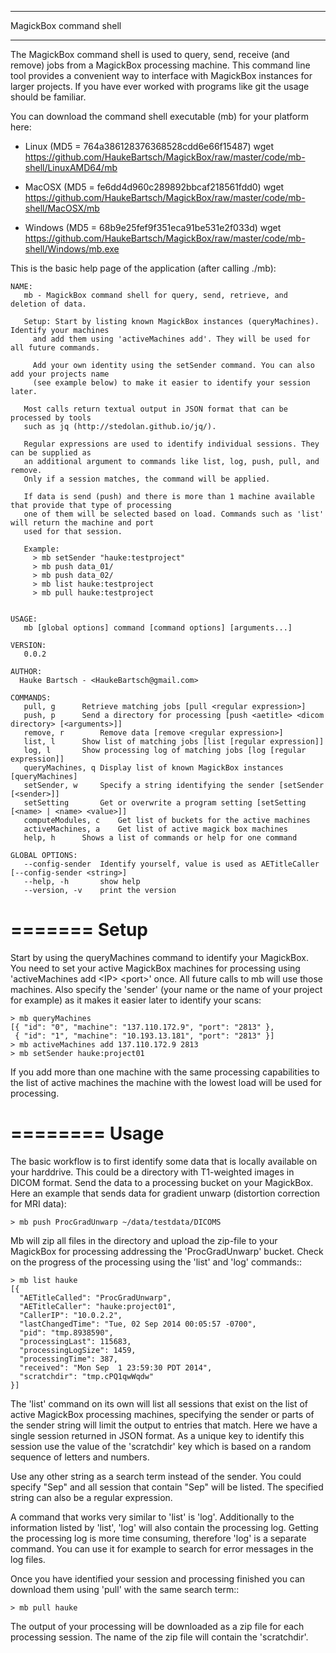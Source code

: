 
************************
MagickBox command shell
************************

The MagickBox command shell is used to query, send, receive (and remove) jobs from a MagickBox processing machine. This command line tool provides a convenient way to interface with MagickBox instances for larger projects. If you have ever worked with programs like git the usage should be familiar. 

You can download the command shell executable (mb) for your platform here:

* Linux (MD5 = 764a386128376368528cdd6e66f15487)
	wget https://github.com/HaukeBartsch/MagickBox/raw/master/code/mb-shell/LinuxAMD64/mb

* MacOSX (MD5 = fe6dd4d960c289892bbcaf218561fdd0)
	wget https://github.com/HaukeBartsch/MagickBox/raw/master/code/mb-shell/MacOSX/mb

* Windows (MD5 = 68b9e25fef9f351eca91be531e2f033d)
	wget https://github.com/HaukeBartsch/MagickBox/raw/master/code/mb-shell/Windows/mb.exe

This is the basic help page of the application (after calling ./mb):

	NAME:
	   mb - MagickBox command shell for query, send, retrieve, and deletion of data.
	
	   Setup: Start by listing known MagickBox instances (queryMachines). Identify your machines
	     and add them using 'activeMachines add'. They will be used for all future commands.
	
	     Add your own identity using the setSender command. You can also add your projects name
	     (see example below) to make it easier to identify your session later.
	
	   Most calls return textual output in JSON format that can be processed by tools
	   such as jq (http://stedolan.github.io/jq/).
	
	   Regular expressions are used to identify individual sessions. They can be supplied as
	   an additional argument to commands like list, log, push, pull, and remove.
	   Only if a session matches, the command will be applied.
	
	   If data is send (push) and there is more than 1 machine available that provide that type of processing
	   one of them will be selected based on load. Commands such as 'list' will return the machine and port
	   used for that session.
	
	   Example:
	     > mb setSender "hauke:testproject"
	     > mb push data_01/
	     > mb push data_02/
	     > mb list hauke:testproject
	     > mb pull hauke:testproject
	
	
	USAGE:
	   mb [global options] command [command options] [arguments...]
	
	VERSION:
	   0.0.2
	
	AUTHOR:
	  Hauke Bartsch - <HaukeBartsch@gmail.com>
	
	COMMANDS:
	   pull, g		Retrieve matching jobs [pull <regular expression>]
	   push, p		Send a directory for processing [push <aetitle> <dicom directory> [<arguments>]]
	   remove, r		Remove data [remove <regular expression>]
	   list, l		Show list of matching jobs [list [regular expression]]
	   log, l		Show processing log of matching jobs [log [regular expression]]
	   queryMachines, q	Display list of known MagickBox instances [queryMachines]
	   setSender, w	  	Specify a string identifying the sender [setSender [<sender>]]
	   setSetting 		Get or overwrite a program setting [setSetting [<name> | <name> <value>]]
	   computeModules, c	Get list of buckets for the active machines
	   activeMachines, a	Get list of active magick box machines
	   help, h	   	Shows a list of commands or help for one command
	   
	GLOBAL OPTIONS:
	   --config-sender	Identify yourself, value is used as AETitleCaller [--config-sender <string>]
	   --help, -h		show help
	   --version, -v	print the version
	
	
=======
Setup
=======

Start by using the queryMachines command to identify your MagickBox. You need to set your active MagickBox machines for processing using 'activeMachines add &lt;IP&gt; &lt;port&gt;' once. All future calls to mb will use those machines. Also specify the 'sender' (your name or the name of your project for example) as it makes it easier later to identify your scans:

	> mb queryMachines
	[{ "id": "0", "machine": "137.110.172.9", "port": "2813" },
	 { "id": "1", "machine": "10.193.13.181", "port": "2813" }]
	> mb activeMachines add 137.110.172.9 2813
	> mb setSender hauke:project01

If you add more than one machine with the same processing capabilities to the list of active machines the machine with the lowest load will be used for processing.

========
Usage
========

The basic workflow is to first identify some data that is locally available on your harddrive. This could be a directory with T1-weighted images in DICOM format. Send the data to a processing bucket on your MagickBox. Here an example that sends data for gradient unwarp (distortion correction for MRI data):

	> mb push ProcGradUnwarp ~/data/testdata/DICOMS

Mb will zip all files in the directory and upload the zip-file to your MagickBox for processing addressing the 'ProcGradUnwarp' bucket. Check on the progress of the processing using the 'list' and 'log' commands::

	> mb list hauke
	[{
	  "AETitleCalled": "ProcGradUnwarp",
	  "AETitleCaller": "hauke:project01",
	  "CallerIP": "10.0.2.2",
	  "lastChangedTime": "Tue, 02 Sep 2014 00:05:57 -0700",
	  "pid": "tmp.8938590",
	  "processingLast": 115683,
	  "processingLogSize": 1459,
	  "processingTime": 387,
	  "received": "Mon Sep  1 23:59:30 PDT 2014",
	  "scratchdir": "tmp.cPQ1qwWqdw"
	}]

The 'list' command on its own will list all sessions that exist on the list of active MagickBox processing machines, specifying the sender or parts of the sender string will limit the output to entries that match. Here we have a single session returned in JSON format. As a unique key to identify this session use the value of the 'scratchdir' key which is based on a random sequence of letters and numbers.

Use any other string as a search term instead of the sender. You could specify "Sep" and all session that contain "Sep" will be listed. The specified string can also be a regular expression.

A command that works very similar to 'list' is 'log'. Additionally to the information listed by 'list', 'log' will also contain the processing log. Getting the processing log is more time consuming, therefore 'log' is a separate command. You can use it for example to search for error messages in the log files.

Once you have identified your session and processing finished you can download them using 'pull' with the same search term::

	> mb pull hauke

The output of your processing will be downloaded as a zip file for each processing session. The name of the zip file will contain the 'scratchdir'.
